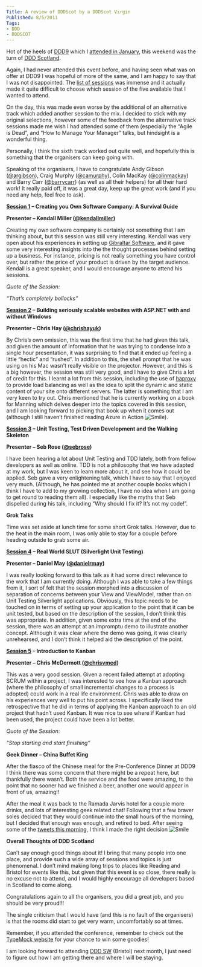 ```yaml
---
Title: A review of DDDScot by a DDDScot Virgin
Published: 8/5/2011
Tags:
- DDD
- DDDSCOT
---
```


Hot of the heels of [DDD9](http://developerdeveloperdeveloper.com/ddd9/) which I [attended in January](http://www.gep13.co.uk/blog/?p=28), this weekend was the turn of [DDD Scotland](http://developerdeveloperdeveloper.com/scotland2011/).

Again, I had never attended this event before, and having seen what was on offer at DDD9 I was hopeful of more of the same, and I am happy to say that I was not disappointed. The [list of sessions](http://developerdeveloperdeveloper.com/scotland2011/Schedule.aspx) was immense and it actually made it quite difficult to choose which session of the five available that I wanted to attend.

On the day, this was made even worse by the additional of an alternative track which added another session to the mix. I decided to stick with my original selections, however some of the feedback from the alternative track sessions made me wish I had attended some of them (especially the “Agile is Dead”, and “How to Manage Your Manager” talks, but hindsight is a wonderful thing.

Personally, I think the sixth track worked out quite well, and hopefully this is something that the organisers can keep going with.

Speaking of the organisers, I have to congratulate Andy Gibson ([@argibson](http://twitter.com/#!/argibson)), Craig Murphy ([@camurphy](http://twitter.com/#!/camurphy)), Colin MacKay ([@colinmackay](http://twitter.com/#!/colinmackay)) and Barry Carr ([@barrycarr](http://twitter.com/#!/barrycarr)) (as well as all their helpers) for all their hard work! It really paid off, it was a great day, keep up the great work (and if you need any help, feel free to ask).

**[Session 1](http://developerdeveloperdeveloper.com/scotland2011/ViewSession.aspx?SessionID=676) – Creating you Own Software Company: A Survival Guide**

**Presenter – Kendall Miller ([@kendallmiller](http://twitter.com/#!/kendallmiller))**

Creating my own software company is certainly not something that I am thinking about, but this session was still very interesting. Kendall was very open about his experiences in setting up [Gibraltar Software](http://www.gibraltarsoftware.com/), and it gave some very interesting insights into the the thought processes behind setting up a business. For instance, pricing is not really something you have control over, but rather the price of your product is driven by the target audience. Kendall is a great speaker, and I would encourage anyone to attend his sessions.

_Quote of the Session:_

_“That’s completely bollocks”_

**[Session 2](http://developerdeveloperdeveloper.com/scotland2011/ViewSession.aspx?SessionID=707) – Building seriously scalable websites with ASP.NET with and without Windows**

**Presenter – Chris Hay ([@chrishayuk](http://twitter.com/#!/chrishayuk))**

By Chris’s own omission, this was the first time that he had given this talk, and given the amount of information that he was trying to condense into a single hour presentation, it was surprising to find that it ended up feeling a little “hectic” and “rushed”. In addition to this, the shell prompt that he was using on his Mac wasn’t really visible on the projector. However, and this is a big however, the session was still very good, and I have to give Chris a lot of credit for this. I learnt a lot from this session, including the use of [haproxy](http://haproxy.1wt.eu/) to provide load balancing as well as the idea to split the dynamic and static content of your site onto different servers. The latter is something that I am very keen to try out. Chris mentioned that he is currently working on a book for Manning which delves deeper into the topics covered in this session, and I am looking forward to picking that book up when it comes out (although I still haven’t finished reading Azure in Action ![Smile](http://www.gep13.co.uk/blog/wp-content/uploads/2011/05/wlEmoticon-smile.png)).

**[Session 3](http://developerdeveloperdeveloper.com/scotland2011/ViewSession.aspx?SessionID=669) – Unit Testing, Test Driven Development and the Walking Skeleton**

**Presenter – Seb Rose ([@sebrose](http://twitter.com/#!/sebrose))**

I have been hearing a lot about Unit Testing and TDD lately, both from fellow developers as well as online. TDD is not a philosophy that we have adapted at my work, but I was keen to learn more about it, and see how it could be applied. Seb gave a very enlightening talk, which I have to say that I enjoyed very much. (Although, he has pointed me at another couple books which I think I have to add to my growing collection, I have no idea when I am going to get round to reading them all). I especially like the myths that Seb dispelled during his talk, including “Why should I fix it? It’s not my code!”. 

**Grok Talks**

Time was set aside at lunch time for some short Grok talks. However, due to the heat in the main room, I was only able to stay for a couple before heading outside to grab some air.

**[Session 4](http://developerdeveloperdeveloper.com/scotland2011/ViewSession.aspx?SessionID=718) – Real World SLUT (Silverlight Unit Testing)**

**Presenter – Daniel May ([@danielrmay](http://twitter.com/#!/danielrmay))**

I was really looking forward to this talk as it had some direct relevance to the work that I am currently doing. Although I was able to take a few things from it, I sort of felt that the session morphed into a discussion of separation of concerns between your View and ViewModel, rather than on Unit Testing Silverlight applications. Obviously, this topic needs to be touched on in terms of setting up your application to the point that it can be unit tested, but based on the description of the session, I don’t think this was appropriate. In addition, given some extra time at the end of the session, there was an attempt at an impromptu demo to illustrate another concept. Although it was clear where the demo was going, it was clearly unrehearsed, and I don’t think it helped aid the description of the point.

**[Session 5](http://developerdeveloperdeveloper.com/scotland2011/ViewSession.aspx?SessionID=688) – Introduction to Kanban**

**Presenter – Chris McDermott ([@chrisvmcd](http://twitter.com/#!/chrisvmcd))**

This was a very good session. Given a recent failed attempt at adopting SCRUM within a project, I was interested to see how a Kanban approach (where the philosophy of small incremental changes to a process is adopted) could work in a real life environment. Chris was able to draw on his experiences very well to put his point across. I specifically liked the retrospective that he did in terms of applying the Kanban approach to an old project that hadn’t used Kanban. It was nice to see where if Kanban had been used, the project could have been a lot better.

_Quote of the Session:_

_“Stop starting and start finishing”_

**Geek Dinner – China Buffet King**

After the fiasco of the Chinese meal for the Pre-Conference Dinner at DDD9 I think there was some concern that there might be a repeat here, but thankfully there wasn’t. Both the service and the food were amazing, to the point that no sooner had we finished a beer, another one would appear in front of us, amazing!!

After the meal it was back to the Ramada Jarvis hotel for a couple more drinks, and lots of interesting geek related chat! Following that a few braver soles decided that they would continue into the small hours of the morning, but I decided that enough was enough, and retired to bed. After seeing some of the [tweets this morning](http://twitter.com/#!/stack72/status/67136082424242176), I think I made the right decision ![Smile](http://www.gep13.co.uk/blog/wp-content/uploads/2011/05/wlEmoticon-smile.png)

**Overall Thoughts of DDD Scotland**

Can’t say enough good things about it! I bring that many people into one place, and provide such a wide array of sessions and topics is just phenomenal. I don’t mind making long trips to places like Reading and Bristol for events like this, but given that this event is so close, there really is no excuse not to attend, and I would highly encourage all developers based in Scotland to come along.

Congratulations again to all the organisers, you did a great job, and you should be very proud!!!

The single criticism that I would have (and this is no fault of the organisers) is that the rooms did start to get very warm, uncomfortably so at times.

Remember, if you attended the conference, remember to check out the [TypeMock website](http://www.typemock.com/win) for your chance to win some goodies!

I am looking forward to attending [DDD SW](http://www.dddsouthwest.com/) (Bristol) next month, I just need to figure out how I am getting there and where I will be staying.
